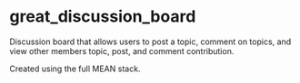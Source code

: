 # great_discussion_board
Discussion board that allows users to post a topic, comment on topics, and view other members topic, post, and comment contribution.

Created using the full MEAN stack.
